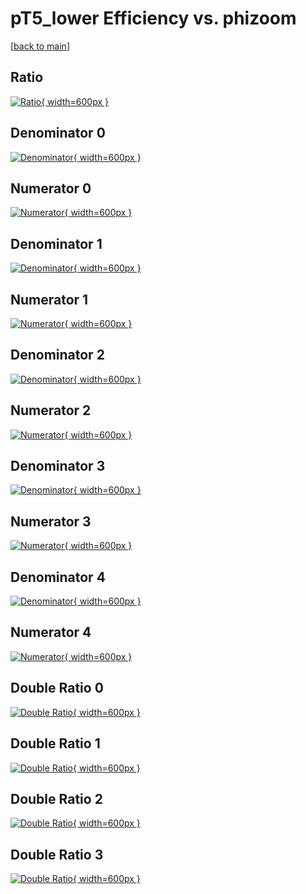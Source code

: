 # pT5_lower Efficiency vs. phizoom

[[back to main](./)]



## Ratio

[![Ratio](../mtv/var/pT5_lower_vtr_211_-1_eff_phizoom.png){ width=600px }](../mtv/var/pT5_lower_vtr_211_-1_eff_phizoom.pdf)

## Denominator 0

[![Denominator](../mtv/den/pT5_lower_vtr_211_-1_eff_phizoom_den0.png){ width=600px }](../mtv/den/pT5_lower_vtr_211_-1_eff_phizoom_den0.pdf)

## Numerator 0

[![Numerator](../mtv/num/pT5_lower_vtr_211_-1_eff_phizoom_num0.png){ width=600px }](../mtv/num/pT5_lower_vtr_211_-1_eff_phizoom_num0.pdf)

## Denominator 1

[![Denominator](../mtv/den/pT5_lower_vtr_211_-1_eff_phizoom_den1.png){ width=600px }](../mtv/den/pT5_lower_vtr_211_-1_eff_phizoom_den1.pdf)

## Numerator 1

[![Numerator](../mtv/num/pT5_lower_vtr_211_-1_eff_phizoom_num1.png){ width=600px }](../mtv/num/pT5_lower_vtr_211_-1_eff_phizoom_num1.pdf)

## Denominator 2

[![Denominator](../mtv/den/pT5_lower_vtr_211_-1_eff_phizoom_den2.png){ width=600px }](../mtv/den/pT5_lower_vtr_211_-1_eff_phizoom_den2.pdf)

## Numerator 2

[![Numerator](../mtv/num/pT5_lower_vtr_211_-1_eff_phizoom_num2.png){ width=600px }](../mtv/num/pT5_lower_vtr_211_-1_eff_phizoom_num2.pdf)

## Denominator 3

[![Denominator](../mtv/den/pT5_lower_vtr_211_-1_eff_phizoom_den3.png){ width=600px }](../mtv/den/pT5_lower_vtr_211_-1_eff_phizoom_den3.pdf)

## Numerator 3

[![Numerator](../mtv/num/pT5_lower_vtr_211_-1_eff_phizoom_num3.png){ width=600px }](../mtv/num/pT5_lower_vtr_211_-1_eff_phizoom_num3.pdf)

## Denominator 4

[![Denominator](../mtv/den/pT5_lower_vtr_211_-1_eff_phizoom_den4.png){ width=600px }](../mtv/den/pT5_lower_vtr_211_-1_eff_phizoom_den4.pdf)

## Numerator 4

[![Numerator](../mtv/num/pT5_lower_vtr_211_-1_eff_phizoom_num4.png){ width=600px }](../mtv/num/pT5_lower_vtr_211_-1_eff_phizoom_num4.pdf)

## Double Ratio 0

[![Double Ratio](../mtv/ratio/pT5_lower_vtr_211_-1_eff_phizoom_ratio0.png){ width=600px }](../mtv/ratio/pT5_lower_vtr_211_-1_eff_phizoom_ratio0.pdf)

## Double Ratio 1

[![Double Ratio](../mtv/ratio/pT5_lower_vtr_211_-1_eff_phizoom_ratio1.png){ width=600px }](../mtv/ratio/pT5_lower_vtr_211_-1_eff_phizoom_ratio1.pdf)

## Double Ratio 2

[![Double Ratio](../mtv/ratio/pT5_lower_vtr_211_-1_eff_phizoom_ratio2.png){ width=600px }](../mtv/ratio/pT5_lower_vtr_211_-1_eff_phizoom_ratio2.pdf)

## Double Ratio 3

[![Double Ratio](../mtv/ratio/pT5_lower_vtr_211_-1_eff_phizoom_ratio3.png){ width=600px }](../mtv/ratio/pT5_lower_vtr_211_-1_eff_phizoom_ratio3.pdf)

